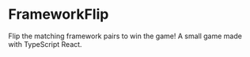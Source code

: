 # FrameworkFlip

Flip the matching framework pairs to win the game! A small game made with TypeScript React.
